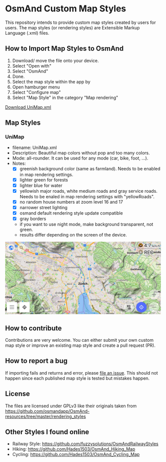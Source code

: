 # OsmAnd Custom Map Styles

This repository intends to provide custom map styles created by users for users.
The map styles (or rendering styles) are Extensible Markup Language (.xml) files.

## How to Import Map Styles to OsmAnd

1. Download/ move the file onto your device.
2. Select "Open with"
3. Select "OsmAnd"
4. Done.
5. Select the map style within the app by
  1. Open hamburger menu
  2. Select "Configure map"
  3. Select "Map Style" in the category "Map rendering"

<a href="https://raw.githubusercontent.com/basings/OsmAnd-custom-map-styles/main/UniMap.xml" download="UniMap.xml">Download UniMap.xml</a>

## Map Styles

### UniMap

- filename: UniMap.xml
- Description: Beautiful map colors without pop and too many colors.
- Mode: all-rounder. It can be used for any mode (car, bike, foot, ...).
- Notes:
  - [x] greenish background color (same as farmland). Needs to be enabled in map rendering settings.
  - [x] lighter green for forests
  - [x] lighter blue for water
  - [x] yellowish major roads, white medium roads and gray service roads. Needs to be enaled in map rendering settings with "yellowRoads".
  - [x] no random house numbers at zoom level 16 and 17
  - [x] narrower street lighting
  - [x] osmand default rendering style update compatible
  - [x] gray borders
  - if you want to use night mode, make background transparent, not green.
  - results differ depending on the screen of the device.

![test](screenshots/UniMap.jpg)

## How to contribute

Contributions are very welcome. You can either submit your own custom map style or improve an existing map style and create a pull request (PR).

## How to report a bug

If importing fails and returns and error, please [file an issue](https://github.com/basings/OsmAnd-custom-map-styles/issues/new). This should not happen since each published map style is tested but mistakes happen.

## License

The files are licensed under GPLv3 like their originals taken from https://github.com/osmandapp/OsmAnd-resources/tree/master/rendering_styles

## Other Styles I found online

- Railway Style: https://github.com/fuzzysolutions/OsmAndRailwayStyles
- Hiking: https://github.com/Hades1503/OsmAnd_Hiking_Map
- Cycling: https://github.com/Hades1503/OsmAnd_Cycling_Map
